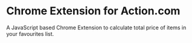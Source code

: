 # Chrome Extension for Action.com

A JavaScript based Chrome Extension to calculate total price of items in your favourites list.


